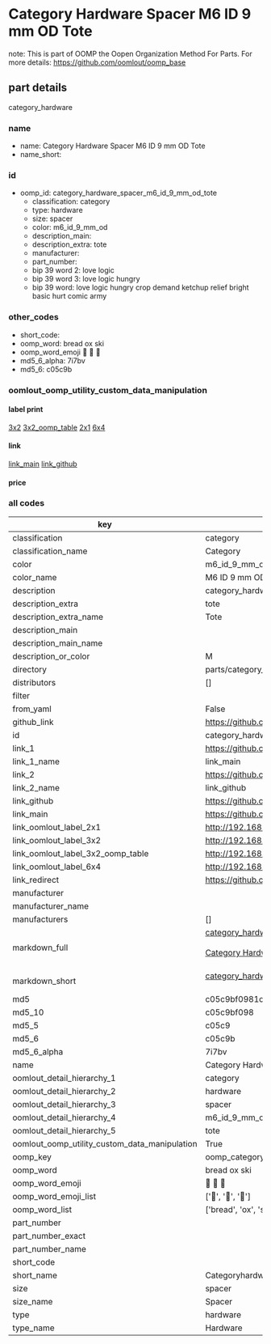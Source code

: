# Category Hardware Spacer M6 ID 9 mm OD Tote  

note: This is part of OOMP the Oopen Organization Method For Parts. For more details: https://github.com/oomlout/oomp_base

##  part details
  



category_hardware



### name
* name: Category Hardware Spacer M6 ID 9 mm OD Tote
* name_short: 
### id
* oomp_id: category_hardware_spacer_m6_id_9_mm_od_tote
  * classification: category
  * type: hardware
  * size: spacer
  * color: m6_id_9_mm_od
  * description_main: 
  * description_extra: tote
  * manufacturer: 
  * part_number: 
  * bip 39 word 2: love logic
  * bip 39 word 3: love logic hungry
  * bip 39 word: love logic hungry crop demand ketchup relief bright basic hurt comic army

### other_codes
* short_code: 
* oomp_word: bread ox ski
* oomp_word_emoji :bread: :ox: :ski:
* md5_6_alpha: 7i7bv
* md5_6: c05c9b






### oomlout_oomp_utility_custom_data_manipulation
#### label print
[3x2](http://192.168.1.245:1112/?label=oomp%207i7bv)
[3x2_oomp_table](http://192.168.1.108:1112/?label=oomp%207i7bv)
[2x1](http://192.168.1.242:1112/?label=oomp%207i7bv)
[6x4](http://192.168.1.55:1112/?label=oomp%207i7bv)    

#### link

[link_main](https://github.com/oomlout/oomlout_oomp_version_1_messy/tree/main/parts/category_hardware_spacer_m6_id_9_mm_od_tote) [link_github](https://github.com/oomlout/oomlout_oomp_version_1_messy/tree/main/parts/category_hardware_spacer_m6_id_9_mm_od_tote)                             

#### price







### all codes 
| key | value |  
| --- | --- |  
| classification | category |  
| classification_name | Category |  
| color | m6_id_9_mm_od |  
| color_name | M6 ID 9 mm OD |  
| description | category_hardware |  
| description_extra | tote |  
| description_extra_name | Tote |  
| description_main |  |  
| description_main_name |  |  
| description_or_color | M  |  
| directory | parts/category_hardware_spacer_m6_id_9_mm_od_tote |  
| distributors | [] |  
| filter |  |  
| from_yaml | False |  
| github_link | https://github.com/oomlout/oomlout_oomp_part_src/tree/main/parts/category_hardware_spacer_m6_id_9_mm_od_tote |  
| id | category_hardware_spacer_m6_id_9_mm_od_tote |  
| link_1 | https://github.com/oomlout/oomlout_oomp_version_1_messy/tree/main/parts/category_hardware_spacer_m6_id_9_mm_od_tote |  
| link_1_name | link_main |  
| link_2 | https://github.com/oomlout/oomlout_oomp_version_1_messy/tree/main/parts/category_hardware_spacer_m6_id_9_mm_od_tote |  
| link_2_name | link_github |  
| link_github | https://github.com/oomlout/oomlout_oomp_version_1_messy/tree/main/parts/category_hardware_spacer_m6_id_9_mm_od_tote |  
| link_main | https://github.com/oomlout/oomlout_oomp_version_1_messy/tree/main/parts/category_hardware_spacer_m6_id_9_mm_od_tote |  
| link_oomlout_label_2x1 | http://192.168.1.242:1112/?label=oomp%207i7bv |  
| link_oomlout_label_3x2 | http://192.168.1.245:1112/?label=oomp%207i7bv |  
| link_oomlout_label_3x2_oomp_table | http://192.168.1.108:1112/?label=oomp%207i7bv |  
| link_oomlout_label_6x4 | http://192.168.1.55:1112/?label=oomp%207i7bv |  
| link_redirect | https://github.com/oomlout/oomlout_oomp_version_1_messy/tree/main/parts/category_hardware_spacer_m6_id_9_mm_od_tote |  
| manufacturer |  |  
| manufacturer_name |  |  
| manufacturers | [] |  
| markdown_full | [category_hardware_spacer_m6_id_9_mm_od_tote](none)<br>[](none)<br>[Category Hardware Spacer M6 Id 9 Mm Od Tote](none)<br><br> |  
| markdown_short | [category_hardware_spacer_m6_id_9_mm_od_tote](none)<br><br> |  
| md5 | c05c9bf0981c16a9e79d133edea0e423 |  
| md5_10 | c05c9bf098 |  
| md5_5 | c05c9 |  
| md5_6 | c05c9b |  
| md5_6_alpha | 7i7bv |  
| name | Category Hardware Spacer M6 ID 9 mm OD Tote |  
| oomlout_detail_hierarchy_1 | category |  
| oomlout_detail_hierarchy_2 | hardware |  
| oomlout_detail_hierarchy_3 | spacer |  
| oomlout_detail_hierarchy_4 | m6_id_9_mm_od |  
| oomlout_detail_hierarchy_5 | tote |  
| oomlout_oomp_utility_custom_data_manipulation | True |  
| oomp_key | oomp_category_hardware_spacer_m6_id_9_mm_od_tote |  
| oomp_word | bread ox ski |  
| oomp_word_emoji | :bread: :ox: :ski: |  
| oomp_word_emoji_list | [':bread:', ':ox:', ':ski:'] |  
| oomp_word_list | ['bread', 'ox', 'ski'] |  
| part_number |  |  
| part_number_exact |  |  
| part_number_name |  |  
| short_code |  |  
| short_name | Categoryhardware |  
| size | spacer |  
| size_name | Spacer |  
| type | hardware |  
| type_name | Hardware |  
